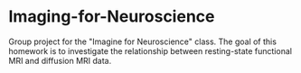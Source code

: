 # Imaging-for-Neuroscience
Group project for the "Imagine for Neuroscience" class. The goal of this homework is to investigate the relationship between resting-state functional MRI and diffusion MRI data.
